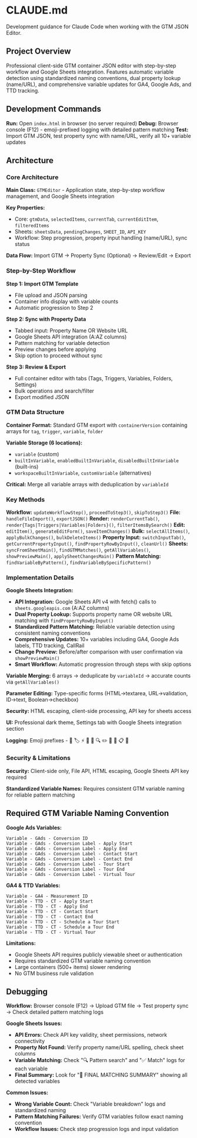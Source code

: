 # CLAUDE.md

Development guidance for Claude Code when working with the GTM JSON Editor.

## Project Overview

Professional client-side GTM container JSON editor with step-by-step workflow and Google Sheets integration. Features automatic variable detection using standardized naming conventions, dual property lookup (name/URL), and comprehensive variable updates for GA4, Google Ads, and TTD tracking.

## Development Commands

**Run:** Open `index.html` in browser (no server required)
**Debug:** Browser console (F12) - emoji-prefixed logging with detailed pattern matching
**Test:** Import GTM JSON, test property sync with name/URL, verify all 10+ variable updates

## Architecture

### Core Architecture

**Main Class:** `GTMEditor` - Application state, step-by-step workflow management, and Google Sheets integration

**Key Properties:** 
- Core: `gtmData`, `selectedItems`, `currentTab`, `currentEditItem`, `filteredItems`
- Sheets: `sheetsData`, `pendingChanges`, `SHEET_ID`, `API_KEY`
- Workflow: Step progression, property input handling (name/URL), sync status

**Data Flow:** Import GTM → Property Sync (Optional) → Review/Edit → Export

### Step-by-Step Workflow

**Step 1: Import GTM Template**
- File upload and JSON parsing
- Container info display with variable counts
- Automatic progression to Step 2

**Step 2: Sync with Property Data**
- Tabbed input: Property Name OR Website URL
- Google Sheets API integration (A:AZ columns)
- Pattern matching for variable detection
- Preview changes before applying
- Skip option to proceed without sync

**Step 3: Review & Export**
- Full container editor with tabs (Tags, Triggers, Variables, Folders, Settings)
- Bulk operations and search/filter
- Export modified JSON

### GTM Data Structure

**Container Format:** Standard GTM export with `containerVersion` containing arrays for `tag`, `trigger`, `variable`, `folder`

**Variable Storage (6 locations):**
- `variable` (custom)
- `builtInVariable`, `enabledBuiltInVariable`, `disabledBuiltInVariable` (built-ins)
- `workspaceBuiltInVariable`, `customVariable` (alternatives)

**Critical:** Merge all variable arrays with deduplication by `variableId`

### Key Methods

**Workflow:** `updateWorkflowStep()`, `proceedToStep3()`, `skipToStep3()`
**File:** `handleFileImport()`, `exportJSON()`
**Render:** `renderCurrentTab()`, `render{Tags|Triggers|Variables|Folders}()`, `filterItemsBySearch()`
**Edit:** `editItem()`, `generateEditForm()`, `saveItemChanges()`
**Bulk:** `selectAllItems()`, `applyBulkChanges()`, `bulkDeleteItems()`
**Property Input:** `switchInputTab()`, `getCurrentPropertyInput()`, `findPropertyRowByInput()`, `cleanUrl()`
**Sheets:** `syncFromSheetMain()`, `findGTMMatches()`, `getAllVariables()`, `showPreviewMain()`, `applySheetChangesMain()`
**Pattern Matching:** `findVariableByPattern()`, `findVariableBySpecificPattern()`

### Implementation Details

**Google Sheets Integration:**
- **API Integration:** Google Sheets API v4 with fetch() calls to `sheets.googleapis.com` (A:AZ columns)
- **Dual Property Lookup:** Supports property name OR website URL matching with `findPropertyRowByInput()`
- **Standardized Pattern Matching:** Reliable variable detection using consistent naming conventions
- **Comprehensive Updates:** 10+ variables including GA4, Google Ads labels, TTD tracking, CallRail
- **Change Preview:** Before/after comparison with user confirmation via `showPreviewMain()`
- **Smart Workflow:** Automatic progression through steps with skip options

**Variable Merging:** 6 arrays → deduplicate by `variableId` → accurate counts via `getAllVariables()`

**Parameter Editing:** Type-specific forms (HTML→textarea, URL→validation, ID→text, Boolean→checkbox)

**Security:** HTML escaping, client-side processing, API key for sheets access

**UI:** Professional dark theme, Settings tab with Google Sheets integration section

**Logging:** Emoji prefixes - 🔄 🏷️ ⚡ 🔢 📁 🔍 ✏️ 📝 💾 📋 🔗

### Security & Limitations

**Security:** Client-side only, File API, HTML escaping, Google Sheets API key required

**Standardized Variable Names:** Requires consistent GTM variable naming for reliable pattern matching

## Required GTM Variable Naming Convention

**Google Ads Variables:**
```
Variable - GAds - Conversion ID
Variable - GAds - Conversion Label - Apply Start
Variable - GAds - Conversion Label - Apply End
Variable - GAds - Conversion Label - Contact Start
Variable - GAds - Conversion Label - Contact End
Variable - GAds - Conversion Label - Tour Start
Variable - GAds - Conversion Label - Tour End
Variable - GAds - Conversion Label - Virtual Tour
```

**GA4 & TTD Variables:**
```
Variable - GA4 - Measurement ID
Variable - TTD - CT - Apply Start
Variable - TTD - CT - Apply End
Variable - TTD - CT - Contact Start
Variable - TTD - CT - Contact End
Variable - TTD - CT - Schedule a Tour Start
Variable - TTD - CT - Schedule a Tour End
Variable - TTD - CT - Virtual Tour
```

**Limitations:** 
- Google Sheets API requires publicly viewable sheet or authentication
- Requires standardized GTM variable naming convention
- Large containers (500+ items) slower rendering
- No GTM business rule validation

## Debugging

**Workflow:** Browser console (F12) → Upload GTM file → Test property sync → Check detailed pattern matching logs

**Google Sheets Issues:**
- **API Errors:** Check API key validity, sheet permissions, network connectivity
- **Property Not Found:** Verify property name/URL spelling, check sheet columns
- **Variable Matching:** Check "🔍 Pattern search" and "✅ Match" logs for each variable
- **Final Summary:** Look for "🎯 FINAL MATCHING SUMMARY" showing all detected variables

**Common Issues:**
- **Wrong Variable Count:** Check "Variable breakdown" logs and standardized naming
- **Pattern Matching Failures:** Verify GTM variables follow exact naming convention
- **Workflow Issues:** Check step progression logs and input validation